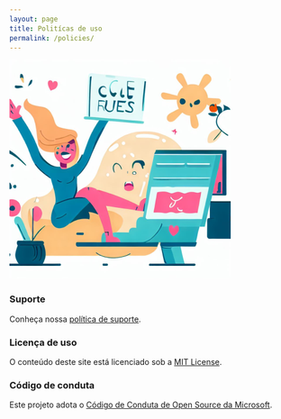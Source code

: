 ```yaml
---
layout: page
title: Politícas de uso
permalink: /policies/
---
```


!["Políticas de uso"](../assets/imgs/policies-400.png "Políticas de uso")

### Suporte

Conheça nossa [política de suporte](../policies/support).

### Licença de uso

O conteúdo deste site está licenciado sob a [MIT License](../policies/license).

### Código de conduta

Este projeto adota o [Código de Conduta de Open Source da Microsoft](../policies/conductcode).
